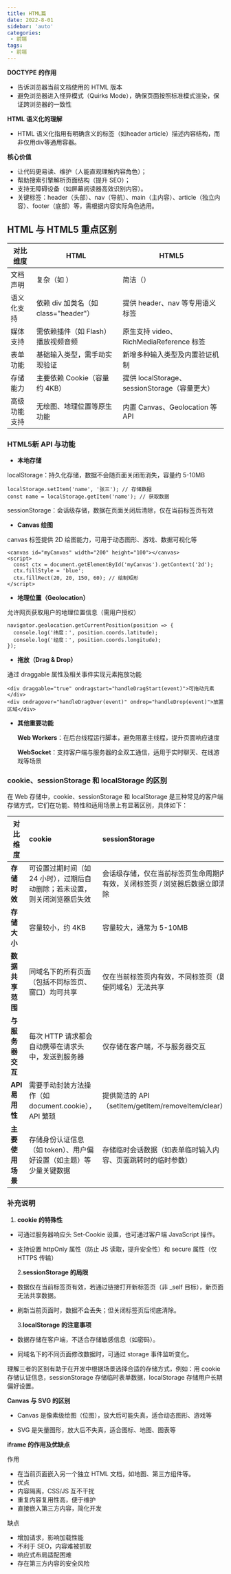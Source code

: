```yaml
---
title: HTML篇
date: 2022-8-01
sidebar: 'auto'
categories:
 - 前端
tags:
 - 前端
---
```

**DOCTYPE** **的作用**

- 告诉浏览器当前文档使用的 HTML 版本
- 避免浏览器进入怪异模式（Quirks Mode），确保页面按照标准模式渲染，保证跨浏览器的一致性

**HTML 语义化的理解**
- HTML 语义化指用有明确含义的标签（如header article）描述内容结构，而非仅用div等通用容器。​

**核心价值**​
- 让代码更易读、维护（人能直观理解内容角色）；​
- 帮助搜索引擎解析页面结构（提升 SEO）；​
- 支持无障碍设备（如屏幕阅读器高效识别内容）。​
- 关键标签：header（头部）、nav（导航）、main（主内容）、article（独立内容）、footer（底部）等，需根据内容实际角色选用。

## HTML 与 HTML5 重点区别

|对比维度     | HTML                                                         | HTML5                                         |
| ------------ | ------------------------------------------------------------ | --------------------------------------------- |
| 文档声明     | 复杂（如 <!DOCTYPE HTML PUBLIC "-//W3C//DTD HTML 4.01//EN"...>） | 简洁（<!DOCTYPE html>）                       |
| 语义化支持   | 依赖 div 加类名（如 class="header"）                       | 提供 header、nav 等专用语义标签           |
| 媒体支持     | 需依赖插件（如 Flash）播放视频音频                           | 原生支持 video、RichMediaReference 标签   |
| 表单功能     | 基础输入类型，需手动实现验证                                 | 新增多种输入类型及内置验证机制                |
| 存储能力     | 主要依赖 Cookie（容量约 4KB）                                | 提供 localStorage、sessionStorage（容量更大） |
| 高级功能支持 | 无绘图、地理位置等原生功能                                   | 内置 Canvas、Geolocation 等 API               |
###  HTML5新 API 与功能

- **本地存储**

 localStorage：持久化存储，数据不会随页面关闭而消失，容量约 5-10MB

```
localStorage.setItem('name', '张三'); // 存储数据
const name = localStorage.getItem('name'); // 获取数据
```

 sessionStorage：会话级存储，数据在页面关闭后清除，仅在当前标签页有效

- **Canvas 绘图**

canvas 标签提供 2D 绘图能力，可用于动态图形、游戏、数据可视化等

```
<canvas id="myCanvas" width="200" height="100"></canvas>
<script>
  const ctx = document.getElementById('myCanvas').getContext('2d');
  ctx.fillStyle = 'blue';
  ctx.fillRect(20, 20, 150, 60); // 绘制矩形
</script>
```

- **地理位置（Geolocation）**

允许网页获取用户的地理位置信息（需用户授权）

```
navigator.geolocation.getCurrentPosition(position => {
  console.log('纬度：', position.coords.latitude);
  console.log('经度：', position.coords.longitude);
});
```

- **拖放（Drag & Drop）**

通过 draggable 属性及相关事件实现元素拖放功能

```
<div draggable="true" ondragstart="handleDragStart(event)">可拖动元素</div>
<div ondragover="handleDragOver(event)" ondrop="handleDrop(event)">放置区域</div>
```

- **其他重要功能**

  **Web Workers**：在后台线程运行脚本，避免阻塞主线程，提升页面响应速度

  **WebSocket**：支持客户端与服务器的全双工通信，适用于实时聊天、在线游戏等场景

### cookie、sessionStorage 和 localStorage 的区别

在 Web 存储中，cookie、sessionStorage 和 localStorage 是三种常见的客户端存储方式，它们在功能、特性和适用场景上有显著区别，具体如下：

| **对比维度**     | **cookie**                                                   | **sessionStorage**                                           | **localStorage**                                             |
| ---------------- | :----------------------------------------------------------- | :----------------------------------------------------------- | ------------------------------------------------------------ |
| **存储时效**     | 可设置过期时间（如 24 小时），过期后自动删除；若未设置，则关闭浏览器后失效 | 会话级存储，仅在当前标签页生命周期内有效，关闭标签页 / 浏览器后数据立即清除 | 持久化存储，除非手动删除（如通过代码或浏览器清除），否则永久保留 |
| **存储大小**     | 容量较小，约 4KB                                             | 容量较大，通常为 5-10MB                                      | 容量较大，通常为 5-10MB                                      |
| **数据共享范围** | 同域名下的所有页面（包括不同标签页、窗口）均可共享           | 仅在当前标签页内有效，不同标签页（即使同域名）无法共享       | 同域名下的所有页面（包括不同标签页、窗口）均可共享           |
| **与服务器交互** | 每次 HTTP 请求都会自动携带在请求头中，发送到服务器           | 仅存储在客户端，不与服务器交互                               | 仅存储在客户端，不与服务器交互                               |
| **API 易用性**   | 需要手动封装方法操作（如 document.cookie），API 繁琐         | 提供简洁的 API（setItem/getItem/removeItem/clear）           | 提供简洁的 API（setItem/getItem/removeItem/clear）           |
| **主要使用场景** | 存储身份认证信息（如 token）、用户偏好设置（如主题）等少量关键数据 | 存储临时会话数据（如表单临时输入内容、页面跳转时的临时参数） | 存储长期需要保留的数据（如用户离线数据、本地缓存的列表信息） |

### 补充说明

1. **cookie 的特殊性**

- 可通过服务器响应头 Set-Cookie 设置，也可通过客户端 JavaScript 操作。

- 支持设置 httpOnly 属性（防止 JS 读取，提升安全性）和 secure 属性（仅 HTTPS 传输）

  2.**sessionStorage 的局限**

- 数据仅在当前标签页有效，若通过链接打开新标签页（非 _self 目标），新页面无法共享数据。

- 刷新当前页面时，数据不会丢失；但关闭标签页后彻底清除。

  3.**localStorage 的注意事项**

- 数据存储在客户端，不适合存储敏感信息（如密码）。

- 同域名下的不同页面修改数据时，可通过 storage 事件监听变化。

理解三者的区别有助于在开发中根据场景选择合适的存储方式，例如：用 cookie 存储认证信息，sessionStorage 存储临时表单数据，localStorage 存储用户长期偏好设置。

 **Canvas 与 SVG 的区别**

- Canvas 是像素级绘图（位图），放大后可能失真，适合动态图形、游戏等

- SVG 是矢量图形，放大后不失真，适合图标、地图、图表等

**iframe 的作用及优缺点**

作用

- 在当前页面嵌入另一个独立 HTML 文档，如地图、第三方组件等。
- 优点
- 内容隔离，CSS/JS 互不干扰
- 重复内容复用性高，便于维护
- 直接嵌入第三方内容，简化开发 

缺点

- 增加请求，影响加载性能
- 不利于 SEO，内容难被抓取
- 响应式布局适配困难
- 存在第三方内容的安全风险
